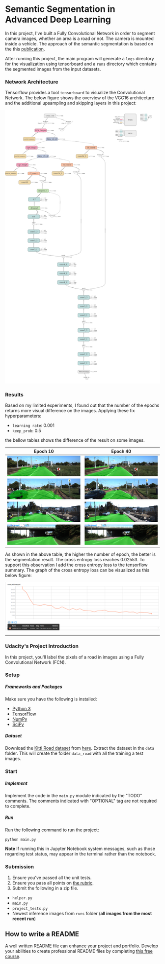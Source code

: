 # Semantic Segmentation in Advanced Deep Learning

In this project, I've built a Fully Convolutional Network in order to segment camera images, whether an area is a road or not. The camera is mounted inside a vehicle. The approach of the semantic segmentation is based on the this [publication](https://people.eecs.berkeley.edu/~jonlong/long_shelhamer_fcn.pdf).

After running this project, the main program will generate a `logs` directory for the visualization using tensorboard and a `runs` directory which contains the segmented images from the input datasets.

### Network Architecture
Tensorflow provides a tool `tensorboard` to visualize the Convolutional Network. The below figure shows the overview of the VGG16 architecture and the additional upsampling and skipping layers in this project:

![architecture][image1]

### Results

Based on my limited experiments, I found out that the number of the epochs returns more visual difference on the images. Applying these fix hyperparameters:

* `learning rate`: 0.001
* `keep_prob`: 0.5

the bellow tables shows the difference of the result on some images.

| Epoch 10 | Epoch 40 |
|:--:|:--:|
|![Epoch 10][image10-1]|![Epoch 40][image40-1]|
|![Epoch 10][image10-2]|![Epoch 40][image40-2]|
|![Epoch 10][image10-3]|![Epoch 40][image40-3]|
|![Epoch 10][image10-4]|![Epoch 40][image40-4]|

As shown in the above table, the higher the number of epoch, the better is the segmentation result. The cross entropy loss reaches 0.02553. To support this observation I add the cross entropy loss to the tensorflow summary. The graph of the cross entropy loss can be visualized as this below figure:

![loss graph][image2]


---
### Udacity's Project Introduction
In this project, you'll label the pixels of a road in images using a Fully Convolutional Network (FCN).

### Setup
##### Frameworks and Packages
Make sure you have the following is installed:
 - [Python 3](https://www.python.org/)
 - [TensorFlow](https://www.tensorflow.org/)
 - [NumPy](http://www.numpy.org/)
 - [SciPy](https://www.scipy.org/)
##### Dataset
Download the [Kitti Road dataset](http://www.cvlibs.net/datasets/kitti/eval_road.php) from [here](http://www.cvlibs.net/download.php?file=data_road.zip).  Extract the dataset in the `data` folder.  This will create the folder `data_road` with all the training a test images.

### Start
##### Implement
Implement the code in the `main.py` module indicated by the "TODO" comments.
The comments indicated with "OPTIONAL" tag are not required to complete.
##### Run
Run the following command to run the project:
```
python main.py
```
**Note** If running this in Jupyter Notebook system messages, such as those regarding test status, may appear in the terminal rather than the notebook.

### Submission
1. Ensure you've passed all the unit tests.
2. Ensure you pass all points on [the rubric](https://review.udacity.com/#!/rubrics/989/view).
3. Submit the following in a zip file.
 - `helper.py`
 - `main.py`
 - `project_tests.py`
 - Newest inference images from `runs` folder  (**all images from the most recent run**)
 
## How to write a README
A well written README file can enhance your project and portfolio.  Develop your abilities to create professional README files by completing [this free course](https://www.udacity.com/course/writing-readmes--ud777).

[//]: # (Image References)
[image1]: ./imgs/architecture_semantic.png
[image2]: ./imgs/cross_entropy.png
[image10-1]: ./imgs/ep10_um_000003.png
[image10-2]: ./imgs/ep10_um_000004.png
[image10-3]: ./imgs/ep10_um_000010.png
[image10-4]: ./imgs/ep10_um_000011.png
[image40-1]: ./imgs/ep40_um_000003.png
[image40-2]: ./imgs/ep40_um_000004.png
[image40-3]: ./imgs/ep40_um_000010.png
[image40-4]: ./imgs/ep40_um_000011.png